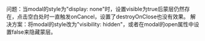 问题：当modal的style为"display: none"时，设置visible为true后蒙层仍然存在，点击空白处时一直触发onCancel，设置了destroyOnClose也没有效果。
解决方案：将modal的style改为"visibility: hidden"，或者在modal的open属性中设置false来隐藏蒙层。
